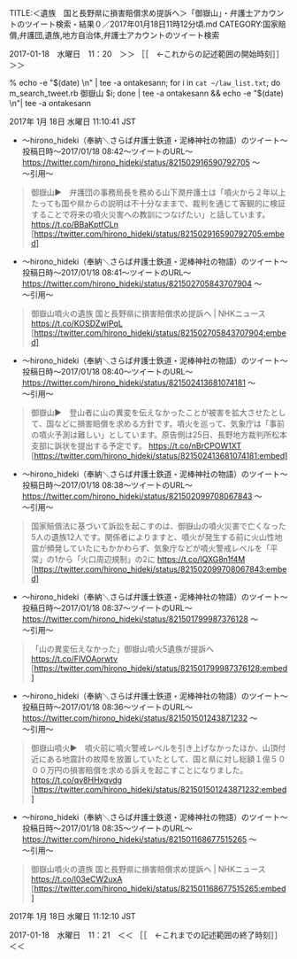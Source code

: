 TITLE:＜遺族　国と長野県に損害賠償求め提訴へ＞「御嶽山」・弁護士アカウントのツイート検索・結果０／2017年01月18日11時12分頃.md
CATEGORY:国家賠償,弁護団,遺族,地方自治体,弁護士アカウントのツイート検索

2017-01-18　水曜日　11：20　＞＞ ［［　←これからの記述範囲の開始時刻］］＞＞  

% echo -e "$(date)  \n" | tee -a ontakesann; for i in `cat ~/law_list.txt`; do m_search_tweet.rb 御嶽山 $i; done | tee -a ontakesann && echo -e "$(date)  \n"| tee -a ontakesann  

2017年  1月 18日 水曜日 11:10:41 JST  

* 〜hirono_hideki（奉納＼さらば弁護士鉄道・泥棒神社の物語）のツイート〜投稿日時〜2017/01/18 08:42〜ツイートのURL〜 https://twitter.com/hirono_hideki/status/821502916590792705 〜  
〜引用〜   
>御嶽山▶　弁護団の事務局長を務める山下潤弁護士は「噴火から２年以上たっても国や県からの説明は不十分なままで、裁判を通じて客観的に検証することで将来の噴火災害への教訓につなげたい」と話しています。 https://t.co/BBaKptfCLn  
[https://twitter.com/hirono_hideki/status/821502916590792705:embed]

* 〜hirono_hideki（奉納＼さらば弁護士鉄道・泥棒神社の物語）のツイート〜投稿日時〜2017/01/18 08:41〜ツイートのURL〜 https://twitter.com/hirono_hideki/status/821502705843707904 〜  
〜引用〜   
>御嶽山噴火の遺族 国と長野県に損害賠償求め提訴へ | NHKニュース https://t.co/KOSDZwlPqL  
[https://twitter.com/hirono_hideki/status/821502705843707904:embed]

* 〜hirono_hideki（奉納＼さらば弁護士鉄道・泥棒神社の物語）のツイート〜投稿日時〜2017/01/18 08:40〜ツイートのURL〜 https://twitter.com/hirono_hideki/status/821502413681074181 〜  
〜引用〜   
>御嶽山▶　登山者に山の異変を伝えなかったことが被害を拡大させたとして、国などに損害賠償を求める方針です。噴火を巡って、気象庁は「事前の噴火予測は難しい」としています。原告側は25日、長野地方裁判所松本支部に訴状を提出する予定です。 https://t.co/nBrCPOW1XT  
[https://twitter.com/hirono_hideki/status/821502413681074181:embed]

* 〜hirono_hideki（奉納＼さらば弁護士鉄道・泥棒神社の物語）のツイート〜投稿日時〜2017/01/18 08:38〜ツイートのURL〜 https://twitter.com/hirono_hideki/status/821502099708067843 〜  
〜引用〜   
>国家賠償法に基づいて訴訟を起こすのは、御嶽山の噴火災害で亡くなった5人の遺族12人です。関係者によりますと、噴火が発生する前に火山性地震が頻発していたにもかかわらず、気象庁などが噴火警戒レベルを「平常」の1から「火口周辺規制」の2に https://t.co/lQXG8n1f4M  
[https://twitter.com/hirono_hideki/status/821502099708067843:embed]

* 〜hirono_hideki（奉納＼さらば弁護士鉄道・泥棒神社の物語）のツイート〜投稿日時〜2017/01/18 08:37〜ツイートのURL〜 https://twitter.com/hirono_hideki/status/821501799987376128 〜  
〜引用〜   
>「山の異変伝えなかった」御嶽山噴火5遺族が提訴へ https://t.co/FlVOAorwtv  
[https://twitter.com/hirono_hideki/status/821501799987376128:embed]

* 〜hirono_hideki（奉納＼さらば弁護士鉄道・泥棒神社の物語）のツイート〜投稿日時〜2017/01/18 08:36〜ツイートのURL〜 https://twitter.com/hirono_hideki/status/821501501243871232 〜  
〜引用〜   
>御嶽山噴火▶　噴火前に噴火警戒レベルを引き上げなかったほか、山頂付近にある地震計の故障を放置していたとして、国と県に対し総額１億５０００万円の損害賠償を求める訴えを起こすことになりました。 https://t.co/qv8HHxgvdg  
[https://twitter.com/hirono_hideki/status/821501501243871232:embed]

* 〜hirono_hideki（奉納＼さらば弁護士鉄道・泥棒神社の物語）のツイート〜投稿日時〜2017/01/18 08:35〜ツイートのURL〜 https://twitter.com/hirono_hideki/status/821501168677515265 〜  
〜引用〜   
>御嶽山噴火の遺族 国と長野県に損害賠償求め提訴へ | NHKニュース https://t.co/l03eCW2uxA  
[https://twitter.com/hirono_hideki/status/821501168677515265:embed]

2017年  1月 18日 水曜日 11:12:10 JST  

2017-01-18　水曜日　11：21　＜＜ ［［　←これまでの記述範囲の終了時刻］］＜＜

